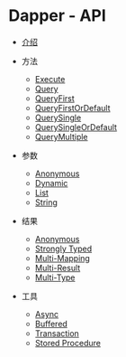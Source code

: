 # Dapper - API

* [介绍](README.md)

* 方法
	- [Execute](methods/execute.md)
	- [Query](methods/query.md)
	- [QueryFirst](methods/query-first.md)
	- [QueryFirstOrDefault](methods/query-first-or-default.md)
	- [QuerySingle](methods/query-single.md)
	- [QuerySingleOrDefault](methods/query-single-or-default.md)
	- [QueryMultiple](methods/query-multiple.md)

* 参数
	- [Anonymous](parameter/anonymous.md) 
	- [Dynamic](parameter/dynamic.md) 
	- [List](parameter/list.md) 
	- [String](parameter/string.md)

* 结果
	- [Anonymous](result/README.md)
	- [Strongly Typed](result/README.md)
	- [Multi-Mapping](result/README.md)
	- [Multi-Result](result/README.md)
	- [Multi-Type](result/README.md)

* 工具
	- [Async](utilities/README.md) 
	- [Buffered](utilities/README.md) 
	- [Transaction](utilities/README.md)
	- [Stored Procedure](utilities/README.md) 
